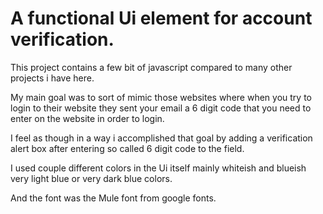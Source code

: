 # A functional Ui element for account verification.

This project contains a few bit of javascript compared to many other projects i have here.

My main goal was to sort of mimic those websites where when you try to login to their website they sent your email a 6 digit code that you need to enter on the website in order to login.

I feel as though in a way i accomplished that goal by adding a verification alert box after entering so called 6 digit code to the field.

I used couple different colors in the Ui itself mainly whiteish and blueish very light blue or very dark blue colors.

And the font was the Mule font from google fonts.
